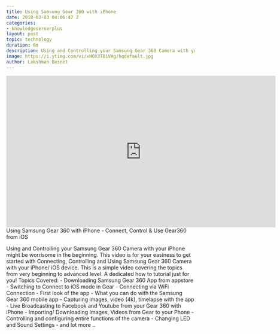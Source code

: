 ```yaml
---
title: Using Samsung Gear 360 with iPhone
date: 2018-03-03 04:06:47 Z
categories:
- knowledgeserverplus
layout: post
topic: technology
duration: 6m
description: Using and Controlling your Samsung Gear 360 Camera with your iPhone might be worrisome in the beginning. This video is for your easiness to get started with Connecting, Controlling and Using Samsung Gear 360 Camera with your iPhone/ iOS device. This is a simple video covering the topics from very beginning to advanced level. 
image: https://i.ytimg.com/vi/xHOX3TB1VHg/hqdefault.jpg
author: Lakshman Basnet
---
```


<div class="abc">
<iframe width="720" height="405" src="https://www.youtube.com/embed/xHOX3TB1VHg?controls=0" frameborder="0" allow="accelerometer; autoplay; encrypted-media; gyroscope; picture-in-picture" allowfullscreen></iframe>

</div>
Using Samsung Gear 360 with iPhone - Connect, Control & Use Gear360 from iOS


Using and Controlling your Samsung Gear 360 Camera with your iPhone might be worrisome in the beginning. This video is for your easiness to get started with Connecting, Controlling and Using Samsung Gear 360 Camera with your iPhone/ iOS device. This is a simple video covering the topics from very beginning to advanced level. A dedicated how to tutorial just for you! Topics Covered: - Downloading Samsung Gear 360 App from appstore - Switching to Connect to iOS mode in Gear - Connecting via WiFi Connection - First look of the app - What you can do with the Samsung Gear 360 mobile app - Capturing images, video (4k), timelapse with the app - Live Broadcasting to Facebook and Youtube from your Gear 360 with iPhone - Importing/ Downloading Images, Videos from Gear to your Phone - Controlling and configuring entire functions of the camera - Changing LED and Sound Settings - and lot more ..